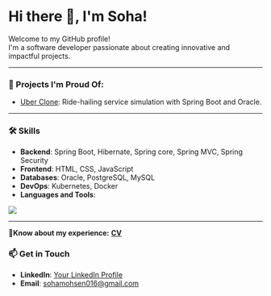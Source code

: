 # Hi there 👋, I'm Soha!
Welcome to my GitHub profile!  
I'm a software developer passionate about creating innovative and impactful projects.

---

### 🌟 Projects I'm Proud Of:
- [Uber Clone](https://github.com/sohamohsen/Uber): Ride-hailing service simulation with Spring Boot and Oracle.

---

### 🛠️ Skills
- **Backend**: Spring Boot, Hibernate, Spring core, Spring MVC, Spring Security
- **Frontend**: HTML, CSS, JavaScript
- **Databases**: Oracle, PostgreSQL, MySQL
- **DevOps**: Kubernetes, Docker
- **Languages and Tools**:
<p>
  <img src="https://skillicons.dev/icons?i=java,spring,postman,mysql,c,cpp,js,html,css,eclipse,idea,git,github&perline=5"/>    
</p>

---
📄**Know about my experience:** **[CV](https://drive.google.com/file/d/1W2xYhjjQg40zwk9TttnJKTTXf7ADSL7h/view?usp=sharing)**

### 📫 Get in Touch
- **LinkedIn**: [Your LinkedIn Profile](https://www.linkedin.com/in/soha-mohsen/)
- **Email**: sohamohsen016@gmail.com
